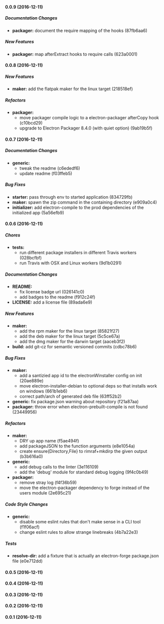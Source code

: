 #### 0.0.9 (2016-12-11)

##### Documentation Changes

* **packager:** document the require mapping of the hooks (87fb6aa6)

##### New Features

* **packager:** map afterExtract hooks to require calls (623a0001)

#### 0.0.8 (2016-12-11)

##### New Features

* **maker:** add the flatpak maker for the linux target (218518ef)

##### Refactors

* **packager:**
  * move packager compile logic to a electron-packager afterCopy hook (c10bcd29)
  * upgrade to Electron Packager 8.4.0 (with quiet option) (9ab19b5f)

#### 0.0.7 (2016-12-11)

##### Documentation Changes

* **generic:**
  * tweak the readme (c6ededf6)
  * update readme (f03ffeb5)

##### Bug Fixes

* **starter:** pass through env to started application (834729fb)
* **maker:** spawn the zip command in the containing directory (e909a0c4)
* **initializer:** add electron-compile to the prod dependencies of the initialized app (5a56efb9)

#### 0.0.6 (2016-12-11)

##### Chores

* **tests:**
  * run different package installers in different Travis workers (028bcfbf)
  * run Travis with OSX and Linux workers (9d1b0291)

##### Documentation Changes

* **README:**
  * fix license badge url (026141c0)
  * add badges to the readme (f912c24f)
* **LICENSE:** add a license file (89ada6e9)

##### New Features

* **maker:**
  * add the rpm maker for the linux target (85821f27)
  * add the deb maker for the linux target (5c5ce67a)
  * add the dmg maker for the darwin target (aaceb3f2)
* **build:** add git-cz for semantic versioned commits (cdbc78b6)

##### Bug Fixes

* **maker:**
  * add a santizied app id to the electronWinstaller config on init (20ae889e)
  * move electron-installer-debian to optional deps so that installs work on windows (661b1eb6)
  * correct path/arch of generated deb file (63ff52b2)
* **generic:** fix package.json warning about repository (f21a87aa)
* **packager:** throw error when electron-prebuilt-compile is not found (23449956)

##### Refactors

* **maker:**
  * DRY up app name (f5ae494f)
  * add packageJSON to the function arguments (e8e1054a)
  * create ensure{Directory,File} to rimraf+mkdirp the given output (b3b616a0)
* **generic:**
  * add debug calls to the linter (3e116109)
  * add the 'debug' module for standard debug logging (9f4c0b49)
* **packager:**
  * remove stray log (f4f36b59)
  * move the electron-packager dependency to forge instead of the users module (2e695c21)

##### Code Style Changes

* **generic:**
  * disable some eslint rules that don't make sense in a CLI tool (f1f06acf)
  * change eslint rules to allow strange linebreaks (4b7a22e3)

##### Tests

* **resolve-dir:** add a fixture that is actually an electron-forge package.json file (e0e712dd)

#### 0.0.5 (2016-12-11)

#### 0.0.4 (2016-12-11)

#### 0.0.3 (2016-12-11)

#### 0.0.2 (2016-12-11)

#### 0.0.1 (2016-12-11)
